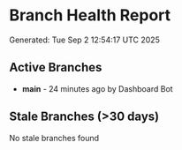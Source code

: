 # Branch Health Report
Generated: Tue Sep  2 12:54:17 UTC 2025

## Active Branches
- **main** - 24 minutes ago by Dashboard Bot

## Stale Branches (>30 days)
No stale branches found
